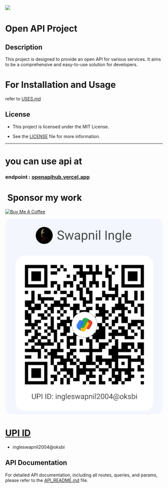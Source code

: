 ![](https://readme-typing-svg.demolab.com?font=Orbitron&size=50&pause=1000&vCenter=true&width=490&lines=@codershubinc;By+Swapnil+Ingle;open-api&repeat=true)

# Open API Project

## Description

This project is designed to provide an open API for various services. It aims to be a comprehensive and easy-to-use solution for developers.

# For Installation and Usage

refer to [USES.md](./USES.md)

## License

- This project is licensed under the MIT License.

- See the [LICENSE](./LICENSE) file for more information.

---

# you can use api at

### endpoint : [openapihub.vercel.app](https://openapihub.vercel.app/)

# ![]() Sponsor my work

<a href="https://www.buymeacoffee.com/codershubinc" target="_blank"><img src="https://cdn.buymeacoffee.com/buttons/v2/default-yellow.png" alt="Buy Me A Coffee" style="height: 60px !important;width: 217px !important;" ></a>

<img src="./static/assests/g_pay.jpeg" alt="UPI ID : ingleswapnil2004@oksbi" style="border-radius:20px" >

# <a href="upi://pay?pa=ingleswapnil2004@oksbi&pn=Swapnil_Ingle&cu=INR">UPI ID</a>

- ingleswapnil2004@oksbi

## API Documentation

For detailed API documentation, including all routes, queries, and params, please refer to the [API_README.md](./API_README.md) file.
